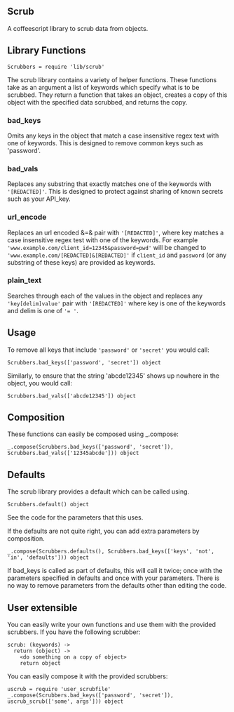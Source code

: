 ## Scrub

A coffeescript library to scrub data from objects.

## Library Functions

```
Scrubbers = require 'lib/scrub'
```

The scrub library contains a variety of helper functions. These functions take as an argument a list of keywords which specify what is to be scrubbed. They return a function that takes an object, creates a copy of this object with the specified data scrubbed, and returns the copy.

### bad_keys
Omits any keys in the object that match a case insensitive regex text with one of keywords. This is designed to remove common keys such as 'password'.

### bad_vals
Replaces any substring that exactly matches one of the keywords with `'[REDACTED]'`. This is designed to protect against sharing of known secrets such as your API_key.

### url_encode
Replaces an url encoded &<key>=<value>& pair with `'[REDACTED]'`, where key matches a case insensitive regex test with one of the keywords. For example `'www.example.com/client_id=12345&password=pwd'` will be changed to `'www.example.com/[REDACTED]&[REDACTED]'` if `client_id` and `password` (or any substring of these keys) are provided as keywords.

### plain_text
Searches through each of the values in the object and replaces any `'key[delim]value'` pair with `'[REDACTED]'` where key is one of the keywords and delim is one of `'= '`.

## Usage
To remove all keys that include `'password'` or `'secret'` you would call:

```
Scrubbers.bad_keys(['password', 'secret']) object
```
Similarly, to ensure that the string 'abcde12345' shows up nowhere in the object, you would call:

```
Scrubbers.bad_vals(['abcde12345']) object
```

## Composition
These functions can easily be composed using _.compose:

```
_.compose(Scrubbers.bad_keys(['password', 'secret']), Scrubbers.bad_vals(['12345abcde'])) object
```

## Defaults
The scrub library provides a default which can be called using.

```
Scrubbers.default() object
```
See the code for the parameters that this uses.

If the defaults are not quite right, you can add extra parameters by composition.

```
_.compose(Scrubbers.defaults(), Scrubbers.bad_keys(['keys', 'not', 'in', 'defaults'])) object
```

If bad_keys is called as part of defaults, this will call it twice; once with the parameters specified in defaults and once with your parameters. There is no way to remove parameters from the defaults other than editing the code.


## User extensible
You can easily write your own functions and use them with the provided scrubbers. If you have the following scrubber:

```
scrub: (keywords) ->
  return (object) ->
    <do something on a copy of object>
    return object
```
You can easily compose it with the provided scrubbers:

```
uscrub = require 'user_scrubfile'
_.compose(Scrubbers.bad_keys(['password', 'secret']), uscrub_scrub(['some', args'])) object
```
